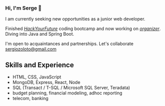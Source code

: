 ### Hi, I'm Serge 👋

I am currently seeking new opportunities as a junior web developer.

Finished [*HackYourFuture*](https://www.hackyourfuture.net/) coding bootcamp
and now working on [*organizer*](https://github.com/organizer-team/organizer). Diving into Java and Spring Boot.

I'm open to acquaintances and partnerships. Let's collaborate
<sergiozoloto@gmail.com>

## Skills and Experience

- HTML, CSS, JavaScript
- MongoDB, Express, React, Node
- SQL (Transact / T-SQL / Microsoft SQL Server, Teradata)
- budget planning, financial modeling, adhoc reporting
- telecom, banking

